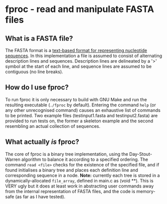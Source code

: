 # fproc - read and manipulate FASTA files

## What is a FASTA file?
The FASTA format is a [text-based format for representing nucleotide sequences](https://en.wikipedia.org/wiki/FASTA_format). In this implementation a file is assumed to consist of alternating description lines and sequences. Description lines are delineated by a '>' symbol at the start of each line, and sequence lines are assumed to be contiguous (no line breaks).

## How do I use fproc?
To run fproc it is only necessary to build with GNU Make and run the resulting executable (`./fproc` by default). Entering the command `help` (or any other unrecognised command) causes an exhaustive list of commands to be printed. Two example files (testinput1.fasta and testinput2.fasta) are provided to run tests on, the former a skeleton example and the second resembling an actual collection of sequences.

## What actually *is* fproc?
The core of fproc is a binary tree implementation, using the Day-Stout-Warren algorithm to balance it according to a specified ordering. The command `read <file>` checks for the existence of the specified file, and if found initialises a binary tree and places each definition line and corresponding sequence in a node. **Note:** currently each tree is stored in a dynamically-allocated `file_array`, defined in main.c as (void \*\*). This is VERY ugly but it does at least work in abstracting user commands away from the internal representation of FASTA files, and the code is memory-safe (as far as I have tested).

